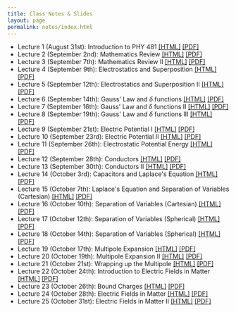 ```yaml
---
title: Class Notes & Slides
layout: page
permalink: notes/index.html
---
```


* Lecture 1 (August 31st): Introduction to PHY 481 [[HTML]](./01-slides.html) [[PDF]](./01-slides.pdf)
* Lecture 2 (September 2nd): Mathematics Review [[HTML]](./02-slides.html) [[PDF]](./02-slides.pdf)
* Lecture 3 (September 7th): Mathematics Review II [[HTML]](./03-slides.html) [[PDF]](./03-slides.pdf)
* Lecture 4 (September 9th): Electrostatics and Superposition [[HTML]](./04-slides.html) [[PDF]](./04-slides.pdf)
* Lecture 5 (September 12th): Electrostatics and Superposition II [[HTML]](./05-slides.html)[[PDF]](./05-slides.pdf)
* Lecture 6 (September 14th): Gauss' Law and $\delta$ functions [[HTML]](./06-slides.html) [[PDF]](./06-slides.pdf)
* Lecture 7 (September 16th): Gauss' Law and $\delta$ functions II [[HTML]](./07-slides.html) [[PDF]](./07-slides.pdf)
* Lecture 8 (September 19th): Gauss' Law and $\delta$ functions III  [[HTML]](./08-slides.html) [[PDF]](./08-slides.pdf)
* Lecture 9 (September 21st): Electric Potential I [[HTML]](./09-slides.html) [[PDF]](./09-slides.pdf)
* Lecture 10 (September 23rd): Electric Potential II [[HTML]](./10-slides.html) [[PDF]](./10-slides.pdf)
* Lecture 11 (September 26th): Electrostatic Potential Energy [[HTML]](./11-slides.html) [[PDF]](./11-slides.pdf)
* Lecture 12 (September 28th): Conductors [[HTML]](./12-slides.html) [[PDF]](./12-slides.pdf)
* Lecture 13 (September 30th): Conductors II [[HTML]](./13-slides.html) [[PDF]](./13-slides.pdf)
* Lecture 14 (October 3rd): Capacitors and Laplace's Equation [[HTML]](./14-slides.html) [[PDF]](./14-slides.pdf)
* Lecture 15 (October 7th): Laplace's Equation and Separation of Variables (Cartesian) [[HTML]](./15-slides.html) [[PDF]](./15-slides.pdf)
* Lecture 16 (October 10th): Separation of Variables (Cartesian) [[HTML]](./16-slides.html) [[PDF]](./16-slides.pdf)
* Lecture 17 (October 12th): Separation of Variables (Spherical) [[HTML]](./17-slides.html) [[PDF]](./17-slides.pdf)
* Lecture 18 (October 14th): Separation of Variables (Spherical) [[HTML]](./18-slides.html) [[PDF]](./18-slides.pdf)
* Lecture 19 (October 17th): Multipole Expansion [[HTML]](./19-slides.html) [[PDF]](./19-slides.pdf)
* Lecture 20 (October 19th): Multipole Expansion II [[HTML]](./20-slides.html) [[PDF]](./20-slides.pdf)
* Lecture 21 (October 21st): Wrapping up the Multipole [[HTML]](./21-slides.html) [[PDF]](./21-slides.pdf)
* Lecture 22 (October 24th): Introduction to Electric Fields in Matter [[HTML]](./22-slides.html) [[PDF]](./22-slides.pdf)
* Lecture 23 (October 26th): Bound Charges [[HTML]](./23-slides.html) [[PDF]](./23-slides.pdf)
* Lecture 24 (October 28th): Electric Fields in Matter [[HTML]](./24-slides.html) [[PDF]](./24-slides.pdf)
* Lecture 25 (October 31st): Electric Fields in Matter II [[HTML]](./25-slides.html) [[PDF]](./25-slides.pdf)
